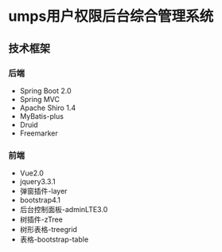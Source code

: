 # umps用户权限后台综合管理系统

## 技术框架
### 后端
- Spring Boot 2.0
- Spring MVC
- Apache Shiro 1.4
- MyBatis-plus
- Druid
- Freemarker

### 前端
- Vue2.0
- jquery3.3.1
- 弹窗插件-layer
- bootstrap4.1
- 后台控制面板-adminLTE3.0
- 树插件-zTree
- 树形表格-treegrid
- 表格-bootstrap-table